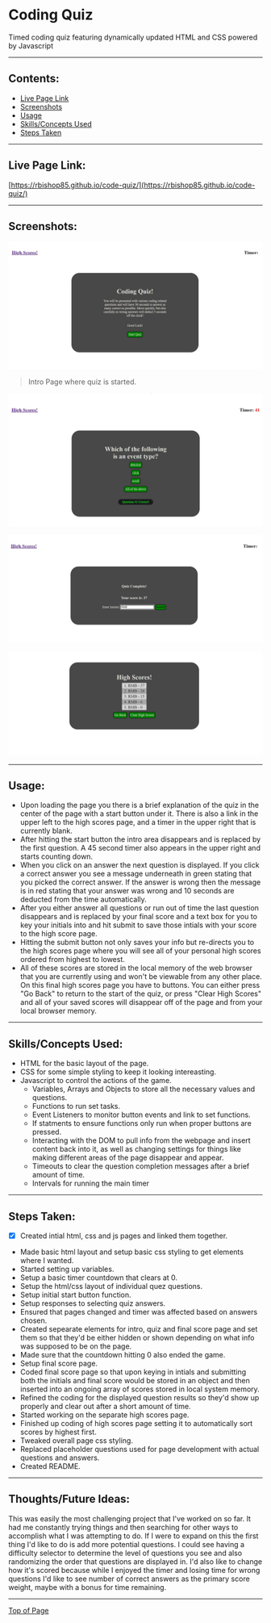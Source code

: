 # Coding Quiz

Timed coding quiz featuring dynamically updated HTML and CSS powered by Javascript

---

## Contents:
* [Live Page Link](#live-page-link)
* [Screenshots](#screenshots)
* [Usage](#usage)
* [Skills/Concepts Used](#skillsconcepts-used)
* [Steps Taken](#steps-taken)

---

## Live Page Link:

[https://rbishop85.github.io/code-quiz/](https://rbishop85.github.io/code-quiz/)

---

## Screenshots:

![Screenshot of quiz starting page.](./assets/images/quiz-sc1.jpg)
> Intro Page where quiz is started.

![Screenshot of a question, with the result from the previous question briefly displayed at bottom.](./assets/images/quiz-sc2.jpg)

![Screenshot of final quiz page where you can key in your initials to save with your score.](./assets/images/quiz-sc3.jpg)

![Screenshot of high scores page.](./assets/images/quiz-sc4.jpg)

---

## Usage:

- Upon loading the page you there is a brief explanation of the quiz in the center of the page with a start button under it.  There is also a link in the upper left to the high scores page, and a timer in the upper right that is currently blank.
- After hitting the start button the intro area disappears and is replaced by the first question.  A 45 second timer also appears in the upper right and starts counting down.
- When you click on an answer the next question is displayed.  If you click a correct answer you see a message underneath in green stating that you picked the correct answer.  If the answer is wrong then the message is in red stating that your answer was wrong and 10 seconds are deducted from the time automatically.
- After you either answer all questions or run out of time the last question disappears and is replaced by your final score and a text box for you to key your initials into and hit submit to save those intials with your score to the high score page.
- Hitting the submit button not only saves your info but re-directs you to the high scores page where you will see all of your personal high scores ordered from highest to lowest.
- All of these scores are stored in the local memory of the web browser that you are currently using and won't be viewable from any other place.  On this final high scores page you have to buttons.  You can either press "Go Back" to return to the start of the quiz, or press "Clear High Scores" and all of your saved scores will disappear off of the page and from your local browser memory.

---

## Skills/Concepts Used:

* HTML for the basic layout of the page.
* CSS for some simple styling to keep it looking intereasting.
* Javascript to control the actions of the game.
  - Variables, Arrays and Objects to store all the necessary values and questions.
  - Functions to run set tasks.
  - Event Listeners to monitor button events and link to set functions.
  - If statments to ensure functions only run when proper buttons are pressed.
  - Interacting with the DOM to pull info from the webpage and insert content back into it, as well as changing settings for things like making different areas of the page disappear and appear.
  - Timeouts to clear the question completion messages after a brief amount of time.
  - Intervals for running the main timer

---

## Steps Taken:

- [x] Created intial html, css and js pages and linked them together.
- Made basic html layout and setup basic css styling to get elements where I wanted.
- Started setting up variables.
- Setup a basic timer countdown that clears at 0.
- Setup the html/css layout of individual quez questions.
- Setup initial start button function.
- Setup responses to selecting quiz answers.
- Ensured that pages changed and timer was affected based on answers chosen.
- Created sepearate elements for intro, quiz and final score page and set them so that they'd be either hidden or shown depending on what info was supposed to be on the page.
- Made sure that the countdown hitting 0 also ended the game.
- Setup final score page.
- Coded final score page so that upon keying in intials and submitting both the initials and final score would be stored in an object and then inserted into an ongoing array of scores stored in local system memory.
- Refined the coding for the displayed question results so they'd show up properly and clear out after a short amount of time.
- Started working on the separate high scores page.
- Finished up coding of high scores page setting it to automatically sort scores by highest first.
- Tweaked overall page css styling.
- Replaced placeholder questions used for page development with actual questions and answers.
- Created README.

---

## Thoughts/Future Ideas:

This was easily the most challenging project that I've worked on so far.  It had me constantly trying things and then searching for other ways to accomplish what I was attempting to do.  If I were to expand on this the first thing I'd like to do is add more potential questions.  I could see having a difficulty selector to determine the level of questions you see and also randomizing the order that questions are displayed in.  I'd also like to change how it's scored because while I enjoyed the timer and losing time for wrong questions I'd like to see number of correct answers as the primary score weight, maybe with a bonus for time remaining.

---

[Top of Page](#coding-quiz)